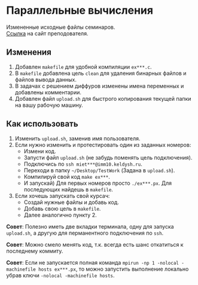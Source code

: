 # Параллельные вычисления

Измененные исходные файлы семинаров.  
[Ссылка](http://imamod.ru/~polyakov/arc/stud/index2.html) на сайт преподователя.  

## Изменения
1. Добавлен `makefile` для удобной компиляции `ex***.c`.
2. В `makefile` добавлена цель `clean` для удаления бинарных файлов и файлов вывода данных.
3. В задачах с решением диффуров изменены имена переменных и добавлены комментарии.
4. Добавлен файл `upload.sh` для быстрого копирования текущей папки на вашу рабочую машину.

## Как использовать

1. Изменить `upload.sh`, заменив имя пользователя.
2. Если нужно изменить и протестировать один из заданных номеров:
	* Измени код.
	* Запусти файл `upload.sh` (не забудь поменять цель подключения).
	* Подключись по `ssh miet***@imm10.keldysh.ru`.
	* Переходи в папку `~/Desktop/TestWork` (Задана в `upload.sh`).
	* Компилируй свой код `make ex***`.
	* И запускай) Для первых номеров просто `./ex***.px`. Для последующих найдешь в `makefile`.
3. Если хочешь запускать свой курсач:
	* Создай нужные файлы и добавь код.
	* Добавь свою цель в `makefile`.
	* Далее аналогично пункту 2.

**Совет**: Полезно иметь две вкладки терминала, одну для запуска `upload.sh`, а другую для перманентного подключения по `ssh`.

**Совет**:  Можно смело менять код, т.к. всегда есть шанс откатиться к последнему коммиту.

**Совет**:  Если не запускается полная команда `mpirun -np 1 -nolocal -machinefile hosts ex***.px`, то можно запустить выполнение локально убрав ключи `-nolocal -machinefile hosts`.
